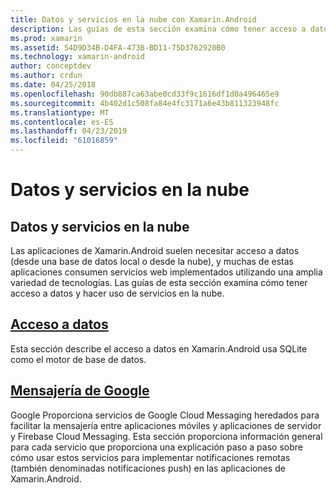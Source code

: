 ```yaml
---
title: Datos y servicios en la nube con Xamarin.Android
description: Las guías de esta sección examina cómo tener acceso a datos y hacer uso de servicios en la nube.
ms.prod: xamarin
ms.assetid: 54D9D34B-D4FA-473B-BD11-75D3762920B0
ms.technology: xamarin-android
author: conceptdev
ms.author: crdun
ms.date: 04/25/2018
ms.openlocfilehash: 90db887ca63abe0cd33f9c1616df1d0a496465e9
ms.sourcegitcommit: 4b402d1c508fa84e4fc3171a6e43b811323948fc
ms.translationtype: MT
ms.contentlocale: es-ES
ms.lasthandoff: 04/23/2019
ms.locfileid: "61016859"
---
```

# <a name="data-and-cloud-services"></a>Datos y servicios en la nube

## <a name="data-and-cloud-services"></a>Datos y servicios en la nube

Las aplicaciones de Xamarin.Android suelen necesitar acceso a datos (desde una base de datos local o desde la nube), y muchas de estas aplicaciones consumen servicios web implementados utilizando una amplia variedad de tecnologías. Las guías de esta sección examina cómo tener acceso a datos y hacer uso de servicios en la nube.

## <a name="data-accessandroiddata-clouddata-accessindexmd"></a>[Acceso a datos](~/android/data-cloud/data-access/index.md)

Esta sección describe el acceso a datos en Xamarin.Android usa SQLite como el motor de base de datos.
 
## <a name="google-messagingandroiddata-cloudgoogle-messagingindexmd"></a>[Mensajería de Google](~/android/data-cloud/google-messaging/index.md)

Google Proporciona servicios de Google Cloud Messaging heredados para facilitar la mensajería entre aplicaciones móviles y aplicaciones de servidor y Firebase Cloud Messaging. Esta sección proporciona información general para cada servicio que proporciona una explicación paso a paso sobre cómo usar estos servicios para implementar notificaciones remotas (también denominadas notificaciones push) en las aplicaciones de Xamarin.Android.


